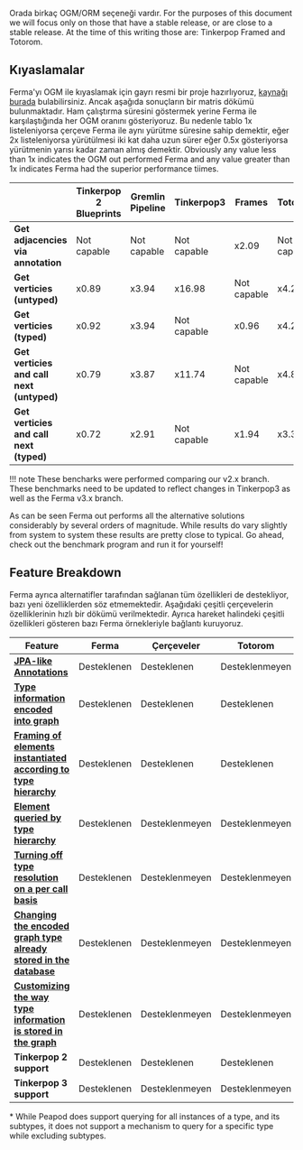 Orada birkaç OGM/ORM seçeneği vardır. For the purposes of this document we will focus only on those that have a stable release, or are close to a stable release. At the time of this writing those are: Tinkerpop Framed and Totorom.

## Kıyaslamalar

Ferma'yı OGM ile kıyaslamak için gayrı resmi bir proje hazırlıyoruz, [kaynağı burada](https://github.com/Syncleus/Ferma-benchmark) bulabilirsiniz. Ancak aşağıda sonuçların bir matris dökümü bulunmaktadır. Ham çalıştırma süresini göstermek yerine Ferma ile karşılaştığında her OGM oranını gösteriyoruz. Bu nedenle tablo 1x listeleniyorsa çerçeve Ferma ile aynı yürütme süresine sahip demektir, eğer 2x listeleniyorsa yürütülmesi iki kat daha uzun sürer eğer 0.5x gösteriyorsa yürütmenin yarısı kadar zaman almış demektir. Obviously any value less than 1x indicates the OGM out performed Ferma and any value greater than 1x indicates Ferma had the superior performance tiimes.

|                                           | **Tinkerpop 2 Blueprints** | **Gremlin Pipeline** | **Tinkerpop3** | **Frames**  | **Totorom** | **Peapod**  |
| ----------------------------------------- | -------------------------- | -------------------- | -------------- | ----------- | ----------- | ----------- |
| **Get adjacencies via annotation**        | Not capable                | Not capable          | Not capable    | x2.09       | Not capable | x2.65       |
| **Get verticies (untyped)**               | x0.89                      | x3.94                | x16.98         | Not capable | x4.24       | Not capable |
| **Get verticies (typed)**                 | x0.92                      | x3.94                | Not capable    | x0.96       | x4.20       | x20.74      |
| **Get verticies and call next (untyped)** | x0.79                      | x3.87                | x11.74         | Not capable | x4.81       | Not capable |
| **Get verticies and call next (typed)**   | x0.72                      | x2.91                | Not capable    | x1.94       | x3.31       | x16.70      |

!!! note These bencharks were performed comparing our v2.x branch. These benchmarks need to be updated to reflect changes in Tinkerpop3 as well as the Ferma v3.x branch.

As can be seen Ferma out performs all the alternative solutions considerably by several orders of magnitude. While results do vary slightly from system to system these results are pretty close to typical. Go ahead, check out the benchmark program and run it for yourself!

## Feature Breakdown

Ferma ayrıca alternatifler tarafından sağlanan tüm özellikleri de destekliyor, bazı yeni özelliklerden söz etmemektedir. Aşağıdaki çeşitli çerçevelerin özelliklerinin hızlı bir dökümü verilmektedir. Ayrıca hareket halindeki çeşitli özellikleri gösteren bazı Ferma örnekleriyle bağlantı kuruyoruz.

| Feature                                                                                                                | **Ferma**   | **Çerçeveler** | **Totorom**    | **Peapod**     |
| ---------------------------------------------------------------------------------------------------------------------- | ----------- | -------------- | -------------- | -------------- |
| **[JPA-like Annotations](features.md#jpa-like-annotations)**                                                           | Desteklenen | Desteklenen    | Desteklenmeyen | Desteklenen    |
| **[Type information encoded into graph](features.md#type-information-encoded-into-graph)**                             | Desteklenen | Desteklenen    | Desteklenen    | Desteklenen    |
| **[Framing of elements instantiated according to type hierarchy](features.md#framing-instantiated-by-type-hierarchy)** | Desteklenen | Desteklenen    | Desteklenen    | Desteklenen    |
| **[Element queried by type hierarchy](features.md#element-queried-by-type-hierarchy)**                                 | Desteklenen | Desteklenmeyen | Desteklenmeyen | Kısmi \*     |
| **[Turning off type resolution on a per call basis](features.md#turning-off-type-resolution-per-call)**                | Desteklenen | Desteklenmeyen | Desteklenmeyen | Desteklenmeyen |
| **[Changing the encoded graph type already stored in the database](features.md#changing-type-encoded-in-the-graph)**   | Desteklenen | Desteklenmeyen | Desteklenmeyen | Desteklenmeyen |
| **[Customizing the way type information is stored in the graph](features.md#customizing-how-types-are-encoded)**       | Desteklenen | Desteklenmeyen | Desteklenmeyen | Desteklenmeyen |
| **Tinkerpop 2 support**                                                                                                | Desteklenen | Desteklenen    | Desteklenen    | Desteklenmeyen |
| **Tinkerpop 3 support**                                                                                                | Desteklenen | Desteklenmeyen | Desteklenmeyen | Desteklenen    |

\* While Peapod does support querying for all instances of a type, and its subtypes, it does not support a mechanism to query for a specific type while excluding subtypes.